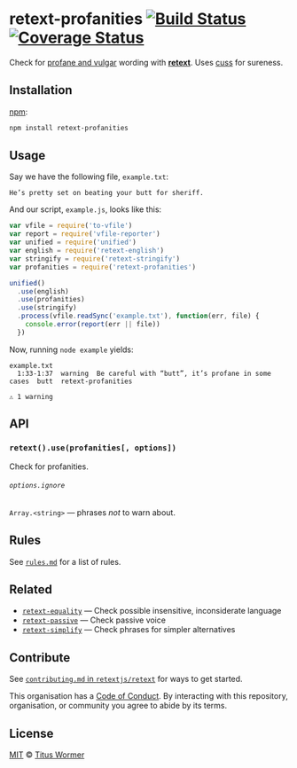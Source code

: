 # retext-profanities [![Build Status][travis-badge]][travis] [![Coverage Status][codecov-badge]][codecov]

Check for [profane and vulgar][profanities] wording with
[**retext**][retext].  Uses [cuss][] for sureness.

## Installation

[npm][]:

```bash
npm install retext-profanities
```

## Usage

Say we have the following file, `example.txt`:

```text
He’s pretty set on beating your butt for sheriff.
```

And our script, `example.js`, looks like this:

```javascript
var vfile = require('to-vfile')
var report = require('vfile-reporter')
var unified = require('unified')
var english = require('retext-english')
var stringify = require('retext-stringify')
var profanities = require('retext-profanities')

unified()
  .use(english)
  .use(profanities)
  .use(stringify)
  .process(vfile.readSync('example.txt'), function(err, file) {
    console.error(report(err || file))
  })
```

Now, running `node example` yields:

```text
example.txt
  1:33-1:37  warning  Be careful with “butt”, it’s profane in some cases  butt  retext-profanities

⚠ 1 warning
```

## API

### `retext().use(profanities[, options])`

Check for profanities.

###### `options.ignore`

`Array.<string>` — phrases _not_ to warn about.

## Rules

See [`rules.md`][rules] for a list of rules.

## Related

*   [`retext-equality`](https://github.com/retextjs/retext-equality)
    — Check possible insensitive, inconsiderate language
*   [`retext-passive`](https://github.com/retextjs/retext-passive)
    — Check passive voice
*   [`retext-simplify`](https://github.com/retextjs/retext-simplify)
    — Check phrases for simpler alternatives

## Contribute

See [`contributing.md` in `retextjs/retext`][contributing] for ways to get
started.

This organisation has a [Code of Conduct][coc].  By interacting with this
repository, organisation, or community you agree to abide by its terms.

## License

[MIT][license] © [Titus Wormer][author]

<!-- Definitions -->

[travis-badge]: https://img.shields.io/travis/retextjs/retext-profanities.svg

[travis]: https://travis-ci.org/retextjs/retext-profanities

[codecov-badge]: https://img.shields.io/codecov/c/github/retextjs/retext-profanities.svg

[codecov]: https://codecov.io/github/retextjs/retext-profanities

[npm]: https://docs.npmjs.com/cli/install

[license]: license

[author]: http://wooorm.com

[retext]: https://github.com/retextjs/retext

[profanities]: https://github.com/words/profanities

[cuss]: https://github.com/words/cuss

[rules]: rules.md

[contributing]: https://github.com/retextjs/retext/blob/master/contributing.md

[coc]: https://github.com/retextjs/retext/blob/master/code-of-conduct.md
